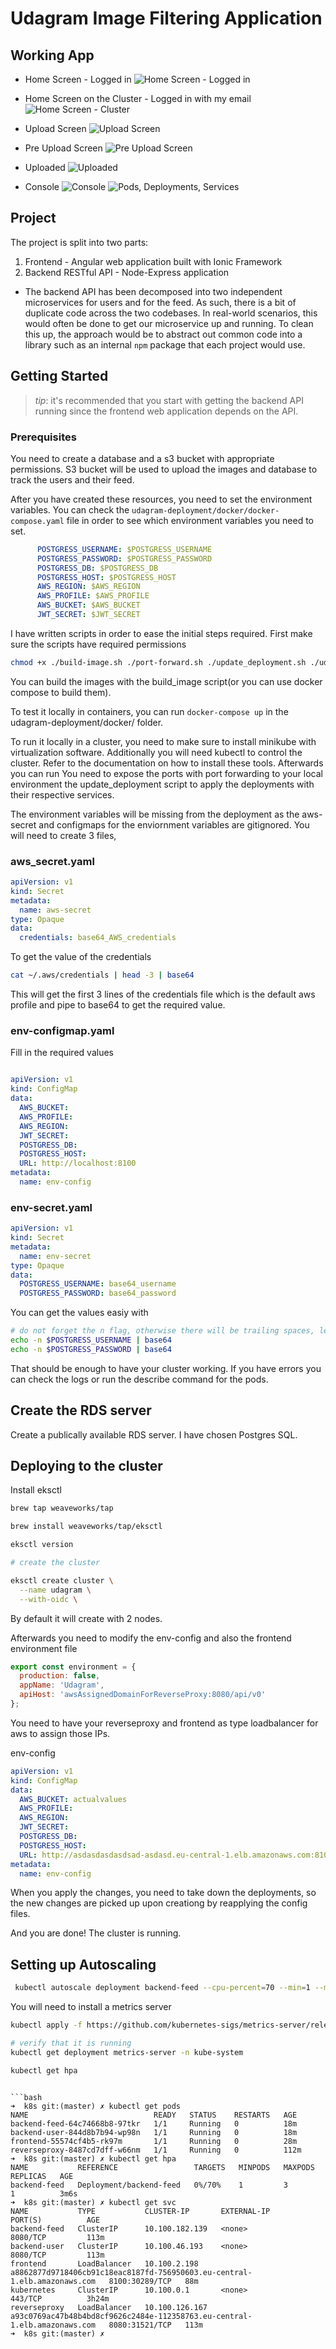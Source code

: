 # Udagram Image Filtering Application

## Working App

- Home Screen - Logged in
![Home Screen - Logged in](./screenshots/loggedin.png)
- Home Screen on the Cluster - Logged in with my email
![Home Screen - Cluster](./screenshots/udagram-home-page.png)

- Upload Screen
![Upload Screen](./screenshots/upload-screen.png)
- Pre Upload Screen
![Pre Upload Screen](./screenshots/pre-upload-screen.png)
- Uploaded
![Uploaded](./screenshots/uploaded.png)
- Console
![Console](./screenshots/port-forward.png)
![Pods, Deployments, Services](./screenshots/pods-deployments-services.png)


## Project

The project is split into two parts:
1. Frontend - Angular web application built with Ionic Framework
2. Backend RESTful API - Node-Express application

* The backend API has been decomposed into two independent microservices for users and for the feed. As such, there is a bit of duplicate code across the two codebases. In real-world scenarios, this would often be done to get our microservice up and running. To clean this up, the approach would be to abstract out common code into a library such as an internal `npm` package that each project would use.

## Getting Started
> _tip_: it's recommended that you start with getting the backend API running since the frontend web application depends on the API.
### Prerequisites

You need to create a database and a s3 bucket with appropriate permissions. S3 bucket will be used to upload the images and database to track the users and their feed.

After you have created these resources, you need to set the environment variables. You can check the `udagram-deployment/docker/docker-compose.yaml` file in order to see which environment variables you need to set. 

```yaml
      POSTGRESS_USERNAME: $POSTGRESS_USERNAME
      POSTGRESS_PASSWORD: $POSTGRESS_PASSWORD
      POSTGRESS_DB: $POSTGRESS_DB
      POSTGRESS_HOST: $POSTGRESS_HOST
      AWS_REGION: $AWS_REGION
      AWS_PROFILE: $AWS_PROFILE
      AWS_BUCKET: $AWS_BUCKET
      JWT_SECRET: $JWT_SECRET
```

I have written scripts in order to ease the initial steps required. First make sure the scripts have required permissions

```bash
chmod +x ./build-image.sh ./port-forward.sh ./update_deployment.sh ./udagram-deployment/k8s/apply_deployment.sh
```

You can build the images with the build_image script(or you can use docker compose to build them).

To test it locally in containers, you can run `docker-compose up` in the udagram-deployment/docker/ folder. 


To run it locally in a cluster, you need to make sure to install minikube with virtualization software. Additionally you will need kubectl to control the cluster. Refer to the documentation on how to install these tools. Afterwards you can run  You need to expose the ports with port forwarding to your local environment the update_deployment script to apply the deployments with their respective services. 

The environment variables will be missing from the deployment as the aws-secret and configmaps for the enviornment variables are gitignored. You will need to create 3 files,

### aws_secret.yaml

```yaml
apiVersion: v1
kind: Secret
metadata:
  name: aws-secret
type: Opaque
data:
  credentials: base64_AWS_credentials
```

To get the value of the credentials

```bash
cat ~/.aws/credentials | head -3 | base64
```

This will get the first 3 lines of the credentials file which is the default aws profile and pipe to base64 to get the required value.

### env-configmap.yaml

Fill in the required values

```yaml

apiVersion: v1
kind: ConfigMap
data:
  AWS_BUCKET: 
  AWS_PROFILE: 
  AWS_REGION: 
  JWT_SECRET: 
  POSTGRESS_DB: 
  POSTGRESS_HOST: 
  URL: http://localhost:8100
metadata:
  name: env-config
```

### env-secret.yaml

```yaml
apiVersion: v1
kind: Secret
metadata:
  name: env-secret
type: Opaque
data:
  POSTGRESS_USERNAME: base64_username
  POSTGRESS_PASSWORD: base64_password
```


You can get the values easiy with 

```bash
# do not forget the n flag, otherwise there will be trailing spaces, learned my lesson the hard way.
echo -n $POSTGRESS_USERNAME | base64
echo -n $POSTGRESS_PASSWORD | base64
```

That should be enough to have your cluster working. If you have errors you can check the logs or run the describe command for the pods.

## Create the RDS server

Create a publically available RDS server. I have chosen Postgres SQL. 

## Deploying to the cluster

Install eksctl

```bash
brew tap weaveworks/tap

brew install weaveworks/tap/eksctl

eksctl version

# create the cluster

eksctl create cluster \
  --name udagram \
  --with-oidc \
```

By default it will create with 2 nodes. 


Afterwards you need to modify the env-config and also the frontend environment file

```js
export const environment = {
  production: false,
  appName: 'Udagram',
  apiHost: 'awsAssignedDomainForReverseProxy:8080/api/v0'
};
```
You need to have your reverseproxy and frontend as type loadbalancer for aws to assign those IPs. 

env-config 

```yaml
apiVersion: v1
kind: ConfigMap
data:
  AWS_BUCKET: actualvalues
  AWS_PROFILE:
  AWS_REGION:
  JWT_SECRET:
  POSTGRESS_DB:
  POSTGRESS_HOST:
  URL: http://asdasdasdasdsad-asdasd.eu-central-1.elb.amazonaws.com:8100 # frontend Domain
metadata:
  name: env-config
```

When you apply the changes, you need to take down the deployments, so the new changes are picked up upon creationg by reapplying the config files.

And you are done! The cluster is running. 

## Setting up Autoscaling

```bash
 kubectl autoscale deployment backend-feed --cpu-percent=70 --min=1 --max=3
```
You will need to install a metrics server

```bash
kubectl apply -f https://github.com/kubernetes-sigs/metrics-server/releases/download/v0.3.7/components.yaml

# verify that it is running
kubectl get deployment metrics-server -n kube-system

kubectl get hpa
```

```

```bash
➜  k8s git:(master) ✗ kubectl get pods
NAME                            READY   STATUS    RESTARTS   AGE
backend-feed-64c74668b8-97tkr   1/1     Running   0          18m
backend-user-844d8b7b94-wp98n   1/1     Running   0          18m
frontend-55574cf4b5-rk97m       1/1     Running   0          28m
reverseproxy-8487cd7dff-w66nm   1/1     Running   0          112m
➜  k8s git:(master) ✗ kubectl get hpa
NAME           REFERENCE                 TARGETS   MINPODS   MAXPODS   REPLICAS   AGE
backend-feed   Deployment/backend-feed   0%/70%    1         3         1          3m6s
➜  k8s git:(master) ✗ kubectl get svc
NAME           TYPE           CLUSTER-IP       EXTERNAL-IP                                                                 PORT(S)          AGE
backend-feed   ClusterIP      10.100.182.139   <none>                                                                      8080/TCP         113m
backend-user   ClusterIP      10.100.46.193    <none>                                                                      8080/TCP         113m
frontend       LoadBalancer   10.100.2.198     a8862877d9718406cb91c18eac8187fd-756950603.eu-central-1.elb.amazonaws.com   8100:30289/TCP   88m
kubernetes     ClusterIP      10.100.0.1       <none>                                                                      443/TCP          3h24m
reverseproxy   LoadBalancer   10.100.126.167   a93c0769ac47b48b4bd8cf9626c2484e-112358763.eu-central-1.elb.amazonaws.com   8080:31521/TCP   113m
➜  k8s git:(master) ✗
```

